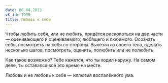 ```yaml
---
date: 06.04.2013
vk_id: 1995
title: Любовь к себе
---
```


Чтобы любить себя, или не любить, придётся расколоться на две части — оценивающего и оцениваемого, любящего и любимого. Осознать себя, посмотреть на себя со стороны. Вылезти из своего тела, сделать несколько шагов, посмотреть, оценить, полюбить или не полюбить.

Как такое возможно? Тебе кажется, что ты ходил наружу. На самом деле, ты оставался всё это время на месте.

Любовь и не любовь к себе — иллюзия воспалённого ума.
